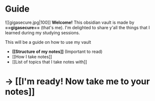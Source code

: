 # Guide
![[gigasecure.jpg|100]]
**Welcome!** 
This obsidian vault is made by **==gigasecure==** (that's me). I'm delighted to share y'all the things that I learned during my studying sessions. 


This will be a guide on how to use my vault
- **[[Structure of my notes]]** (Important to read)
- [[How I take notes]]
- [[List of topics that I take notes with]]


# -> [[I'm ready! Now take me to your notes]]
